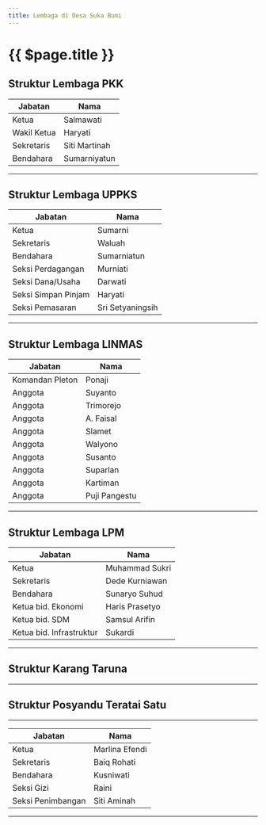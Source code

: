 ```yaml
---
title: Lembaga di Desa Suka Bumi
---
```


# {{ $page.title }}

## Struktur Lembaga PKK

| Jabatan             | Nama             |
| ------------------- | ---------------- |
| Ketua               | Salmawati        |
| Wakil Ketua         | Haryati          |
| Sekretaris          | Siti Martinah        |
| Bendahara           | Sumarniyatun        |
---
## Struktur Lembaga UPPKS

| Jabatan             | Nama             |
| ------------------- | ---------------- |
| Ketua               | Sumarni          |
| Sekretaris          | Waluah           |
| Bendahara           | Sumarniatun      |
| Seksi Perdagangan   | Murniati         |
| Seksi Dana/Usaha    | Darwati          |
| Seksi Simpan Pinjam | Haryati          |
| Seksi Pemasaran     | Sri Setyaningsih |
---
## Struktur Lembaga LINMAS

| Jabatan             | Nama             |
| ------------------- | ---------------- |
| Komandan Pleton     | Ponaji           |
| Anggota             | Suyanto          |
| Anggota             | Trimorejo        |
| Anggota             | A. Faisal        |
| Anggota             | Slamet           |
| Anggota             | Walyono          |
| Anggota             | Susanto          |
| Anggota             | Suparlan         |
| Anggota             | Kartiman         |
| Anggota             | Puji Pangestu    |
---
## Struktur Lembaga LPM

| Jabatan             | Nama             |
| ------------------- | ---------------- |
| Ketua               | Muhammad Sukri   |
| Sekretaris          | Dede Kurniawan   |
| Bendahara           | Sunaryo Suhud    |
| Ketua bid. Ekonomi  | Haris Prasetyo   |
| Ketua bid. SDM      | Samsul Arifin    |
| Ketua bid. Infrastruktur| Sukardi          |
---
## Struktur Karang Taruna 
---
## Struktur Posyandu Teratai Satu
---

| Jabatan             | Nama             |
| ------------------- | ---------------- |
| Ketua               | Marlina Efendi   |
| Sekretaris          | Baiq Rohati      |
| Bendahara           | Kusniwati   |
| Seksi Gizi          | Raini  |
| Seksi Penimbangan      | Siti Aminah  |
---





